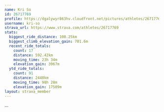 ```yaml
---
name: Kri So
id: 26717769
profile: https://dgalywyr863hv.cloudfront.net/pictures/athletes/26717769/7761026/13/large.jpg
username: kri-so
strava_url: https://www.strava.com/athletes/26717769
stats:
  biggest_ride_distance: 100.25km
  biggest_climb_elevation_gain: 701.6m
  recent_ride_totals:
    count: 17
    distance: 592.42km
    moving_time: 23h 34m
    elevation_gain: 3967m
  ytd_ride_totals:
    count: 91
    distance: 2440km
    moving_time: 98h 28m
    elevation_gain: 17509m
layout: strava_member
--- 
```

...
